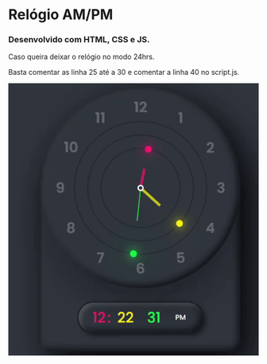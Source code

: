 # Relógio AM/PM

### Desenvolvido com HTML, CSS e JS.

Caso queira deixar o relógio no modo 24hrs. 

Basta comentar as linha 25 até a 30 e comentar a linha 40 no script.js.

<p align="center">
<img src="assets/clock.gif">
</p>